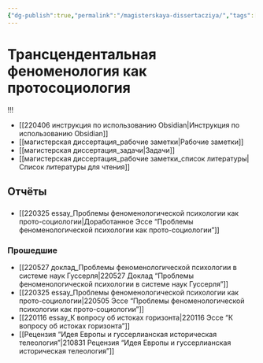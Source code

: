 ```yaml
---
{"dg-publish":true,"permalink":"/magisterskaya-dissertacziya/","tags":["thesis","gardenEntry"],"dgHomeLink":true,"dgPassFrontmatter":false}
---
```


# Трансцендентальная феноменология как протосоциология
!!!
- [[220406 инструкция по использованию Obsidian|Инструкция по использованию Obsidian]]
- [[магистерская диссертация_рабочие заметки|Рабочие заметки]]
- [[магистерская диссертация_задачи|Задачи]]
- [[магистерская диссертация_рабочие заметки_список литературы|Список литературы для чтения]]

## Отчёты
### 
- [[220325 essay_Проблемы феноменологической психологии как прото-социологии|Доработанное Эссе “Проблемы феноменологической психологии как прото-социологии”]]

### Прошедшие
- [[220527 доклад_Проблемы феноменологической психологии в системе наук Гуссерля|220527 Доклад “Проблемы феноменологической психологии в системе наук Гуссерля”]]
- [[220325 essay_Проблемы феноменологической психологии как прото-социологии|220505 Эссе “Проблемы феноменологической психологии как прото-социологии”]]
- [[220116 essay_К вопросу об истоках горизонта|220116 Эссе “К вопросу об истоках горизонта”]]
- [[Рецензия “Идея Европы и гуссерлианская историческая телеология”|210831 Рецензия “Идея Европы и гуссерлианская историческая телеология”]]